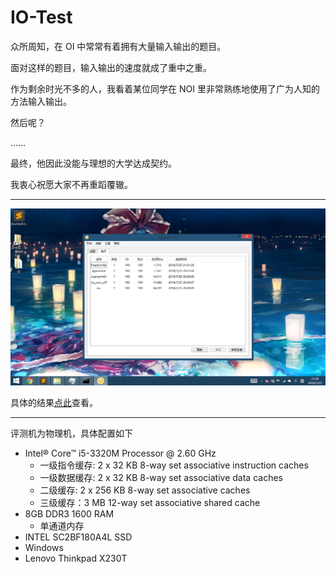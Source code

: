 # IO-Test
众所周知，在 OI 中常常有着拥有大量输入输出的题目。

面对这样的题目，输入输出的速度就成了重中之重。

作为剩余时光不多的人，我看着某位同学在 NOI 里非常熟练地使用了广为人知的方法输入输出。

然后呢？

……

最终，他因此没能与理想的大学达成契约。

我衷心祝愿大家不再重蹈覆辙。

* * *

![](result.png)

具体的结果[点此](/IO/result.html)查看。

* * *

评测机为物理机，具体配置如下

* Intel® Core™ i5-3320M Processor @ 2.60 GHz
  * 一级指令缓存: 2 x 32 KB 8-way set associative instruction caches
  * 一级数据缓存: 2 x 32 KB 8-way set associative data caches
  * 二级缓存: 2 x 256 KB 8-way set associative caches
  * 三级缓存：3 MB 12-way set associative shared cache
* 8GB DDR3 1600 RAM
  * 单通道内存
* INTEL SC2BF180A4L SSD
* Windows
* Lenovo Thinkpad X230T
